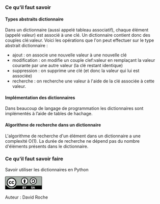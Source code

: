 ### Ce qu’il faut savoir
#### Types abstraits dictionnaire
Dans un dictionnaire (aussi appelé tableau associatif), chaque élément (appelé valeur) est
associé à une clé. Un dictionnaire contient donc des couples clé:valeur.
Voici les opérations que l'on peut effectuer sur le type abstrait dictionnaire :

- ajout : on associe une nouvelle valeur à une nouvelle clé
- modification : on modifie un couple clef:valeur en remplaçant la valeur courante par
une autre valeur (la clé restant identique)
- suppression : on supprime une clé (et donc la valeur qui lui est associée)
- recherche : on recherche une valeur à l'aide de la clé associée à cette valeur.

#### Implémentation des dictionnaires
Dans beaucoup de langage de programmation les dictionnaires sont implémentés à l’aide de
tables de hachage.
#### Algorithme de recherche dans un dictionnaire
L'algorithme de recherche d'un élément dans un dictionnaire a une complexité O(1). La
durée de recherche ne dépend pas du nombre d'éléments présents dans le dictionnaire.

### Ce qu’il faut savoir faire
Savoir utiliser les dictionnaires en Python

![](img/cc.png)

Auteur : David Roche